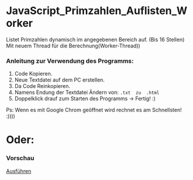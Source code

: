 # JavaScript_Primzahlen_Auflisten_Worker

Listet Primzahlen dynamisch im angegebenen Bereich auf. (Bis 16 Stellen) Mit neuem Thread für die Berechnung(Worker-Thread))

### Anleitung zur Verwendung des Programms:

1. Code Kopieren.
2. Neue Textdatei auf dem PC erstellen.
3. Da Code Reinkopieren.
4. Namens Endung der Textdatei Ändern von:  `.txt  zu  .html`
5. Doppelklick drauf zum Starten des Programms -> Fertig! :)

Ps: Wenn es mit Google Chrom geöffnet wird rechnet es am Schnellsten! :))))

# Oder:

### Vorschau

[Ausführen](http://htmlpreview.github.io/?https://github.com/sauternic/JavaScript_Primzahlen_Auflisten/blob/master/JavaScript_Primzahlen_Auflisten.html)
